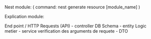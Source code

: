 Nest module: ( command: nest generate resource [module_name] )

Explication module:

End point / HTTP Requests (API) - controller
DB Schema - entity
Logic metier - service
verification des arguments de requete - DTO